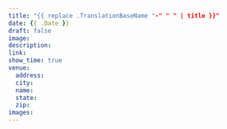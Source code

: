 ```yaml
---
title: "{{ replace .TranslationBaseName "-" " " | title }}"
date: {{ .Date }}
draft: false
image:
description:
link:
show_time: true
venue:
  address:
  city:
  name:
  state:
  zip:
images: 
---
```

